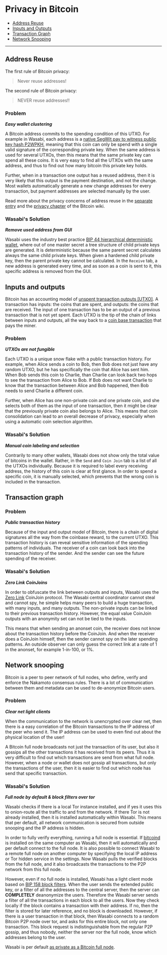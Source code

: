 # Privacy in Bitcoin

- [Address Reuse](BitcoinPrivacy.md#address-reuse)
- [Inputs and Outputs](BitcoinPrivacy.md#inputs-and-outputs)
- [Transaction Graph](BitcoinPrivacy.md#transaction-graph)
- [Network Snooping](BitcoinPrivacy.md#network-snooping)

---

## Address Reuse

The first rule of Bitcoin privacy:

> Never reuse addresses!

The second rule of Bitcoin privacy:

> NEVER reuse addresses!!

### Problem

_**Easy wallet clustering**_

A Bitcoin address commits to the spending condition of this UTXO. For example in Wasabi, each address is a [native SegWit pay to witness public key hash P2WPKH](https://programmingblockchain.gitbook.io/programmingblockchain/other_types_of_ownership/p2wpkh_pay_to_witness_public_key_hash), meaning that this coin can only be spend with a single valid signature of the corresponding private key. When the same address is used for several UTXOs, then this means that the same private key can spend all these coins. It is very easy to find all the UTXOs with the same address, and thus to find out how many bitcoin this private key holds. 

Further, when in a transaction one output has a reused address, then it is very likely that this output is the payment destination, and not the change. Most wallets automatically generate a new change addresses for every transaction, but payment addresses are selected manually by the user.

Read more about the privacy concerns of address reuse in the [separate entry](https://en.bitcoin.it/wiki/Address_reuse) and the [privacy chapter](https://en.bitcoin.it/Privacy#Address_reuse) of the Bitcoin wiki.

### Wasabi's Solution

_**Remove used address from GUI**_

Wasabi uses the industry best practice [BIP 44 hierarchical deterministic wallet](https://github.com/bitcoin/bips/blob/master/bip-0044.mediawiki), where out of one master secret a tree structure of child private keys are generated. It is deterministic because the same parent secret calculates always the same child private keys. When given a hardened child private key, then the parent private key cannot be calculated. In the `Receive` tab, a new address is generated every time, and as soon as a coin is sent to it, this specific address is removed from the GUI. 


## Inputs and outputs

Bitcoin has an accounting model of [unspent transaction outputs [UTXO]](https://bitcoin.org/en/blockchain-guide#introduction). A transaction has inputs: the coins that are spent, and outputs: the coins that are received. The input of one transaction has to be an output of a previous transaction that is not yet spent. Each UTXO is the tip of the chain of links between inputs and outputs, all the way back to a [coin base transaction](https://en.bitcoin.it/wiki/Coinbase) that pays the miner.

### Problem

_**UTXOs are not fungible**_

Each UTXO is a unique snow flake with a public transaction history. For example, when Alice sends a coin to Bob, then Bob does not just have any random UTXO, but he has specifically the coin that Alice has sent him. When Bob sends this coin to Charlie, than Charlie can look back two hops to see the transaction from Alice to Bob. If Bob does not want Charlie to know that the transaction between Alice and Bob happened, then Bob needs to send Charlie a different coin.

Further, when Alice has one non-private coin and one private coin, and she selects both of them as the input of one transaction, then it might be clear that the previously private coin also belongs to Alice. This means that coin consolidation can lead to an overall decrease of privacy, especially when using a automatic coin selection algorithm.

### Wasabi's Solution

_**Manual coin labeling and selection**_

Contrarily to many other wallets, Wasabi does not show only the total value of bitcoins in the wallet. Rather, in the `Send` and `Coin Join` tab is a list of all the UTXOs individually. Because it is required to label every receiving address, the history of this coin is clear at first glance. In order to spend a specific coin, it is manually selected, which prevents that the wrong coin is included in the transaction.


## Transaction graph

### Problem

_**Public transaction history**_

Because of the input and output model of Bitcoin, there is a chain of digital signatures all the way from the coinbase reward, to the current UTXO. This transaction history is can reveal sensitive information of the spending patterns of individuals. The receiver of a coin can look back into the transaction history of the sender. And the sender can see the future spending of the receiver.

### Wasabi's Solution

_**Zero Link CoinJoins**_

In order to obfuscate the link between outputs and inputs, Wasabi uses the [Zero Link](https://github.com/nopara73/zerolink) CoinJoin protocol. The Wasabi central coordinator cannot steal and cannot spy, he simple helps many peers to build a huge transaction, with many inputs, and many outputs. The non-private inputs can be linked to their previous transaction history. However, the equal value CoinJoin outputs with an anonymity set can not be tied to the inputs.

This means that when sending an anonset coin, the receiver does not know about the transaction history before the CoinJoin. And when the receiver does a CoinJoin himself, then the sender cannot spy on the later spending patterns. An outside observer can only guess the correct link at a rate of 1 in the anonset, for example 1-in-100, or 1%.


## Network snooping

Bitcoin is a peer to peer network of full nodes, who define, verify and enforce the Nakamoto consensus rules. There is a lot of communication between them and metadata can be used to de-anonymize Bitcoin users.

### Problem

_**Clear net light clients**_

When the communication to the network is unencrypted over clear net, then there is a easy correlation of the Bitcoin transactions to the IP address of the peer who send it. The IP address can be used to even find out about the physical location of the user!

A Bitcoin full node broadcasts not just the transaction of its user, but also it gossips all the other transactions it has received from its peers. Thus it is very difficult to find out which transactions are send from what full node. However, when a node or wallet does not gossip all transactions, but only the transactions of the user, then it is easier to find out which node has send that specific transaction.

### Wasabi's Solution

_**Full node by default & block filters over tor**_

Wasabi checks if there is a local Tor instance installed, and if yes it uses this to onion-route all the traffic to and from the network. If there Tor is not already installed, then it is installed automatically within Wasabi. This means that per default, all network communication is secured from outside snooping and the IP address is hidden.

In order to fully verify everything, running a full node is essential. If [bitcoind](https://github.com/bitcoin/bitcoin) is installed on the same computer as Wasabi, then it will automatically and per default connect to the full node. It is also possible to connect Wasabi to a remote full node on another computer by specifying the local IP address or Tor hidden service in the settings. Now Wasabi pulls the verified blocks from the full node, and it also broadcasts the transactions to the P2P network from this full node.

However, even if no full node is installed, Wasabi has a light client mode based on [BIP 158 block filters](https://github.com/bitcoin/bips/blob/master/bip-0158.mediawiki). When the user sends the extended public key, or a filter of all the addresses to the central server, then the server can **COMPLETELY** deanonymize the users. Therefore the Wasabi server sends a filter of all the transactions in each block to all the users. Now they check locally if the block contains a transaction with their address. If no, then the filter is stored for later reference, and no block is downloaded. However, if there is a user transaction in that block, then Wasabi connects to a random Bitcoin P2P node over tor, and asks for this entire block, not only one transaction. This block request is indistinguishable from the regular P2P gossip, and thus nobody, neither the server nor the full node, know which addresses belong to the user.

Wasabi is per default [as private as a Bitcoin full node](https://medium.com/@nopara73/bitcoin-core-vs-wasabi-wallet-network-level-privacy-bdca1d501387).
